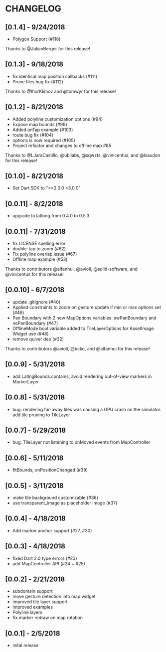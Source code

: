 # CHANGELOG

## [0.1.4] - 9/24/2018

* Polygon Support (#118)

Thanks to @JulianBerger for this release!

## [0.1.3] - 9/18/2018

* fix identical map position callbacks (#111)
* Prune tiles bug fix (#112)

Thanks to @IhorKlimov and @tomwyr for this release!

## [0.1.2] - 8/21/2018

* Added polyline customization options (#94)
* Expose map bounds (#99)
* Added onTap example (#103)
* route bug fix (#104)
* options is now required (#105)
* Project refactor and changes to offline map #85

Thanks to @LJaraCastillo, @ubilabs, @xqwzts, @vinicentus, and @lsaudon for this
release!

## [0.1.0] - 8/21/2018

* Set Dart SDK to ">=2.0.0 <3.0.0"

## [0.0.11] - 8/2/2018

* upgrade to latlong from 0.4.0 to 0.5.3

## [0.0.11] - 7/31/2018

* fix LICENSE spelling error
* double-tap to zoom (#62)
* Fix polyline overlap issue (#67)
* Offline map example (#53)

Thanks to contributors @alfanhui, @avioli, @solid-software, and @vinicentus for
this release!

## [0.0.10] - 6/7/2018

* update .gitignore (#40)
* Applied constraints to zoom on gesture update if min or max options set (#46)
* Pan Boundary with 2 new MapOptions variables: swPanBoundary and nePanBoundary (#47)
* OfflineMode bool variable added to TileLayerOptions for AssetImage Widget use (#48)
* remove quiver dep (#32)

Thanks to contributors @avioli, @bcko, and @alfanhui for this release!

## [0.0.9] - 5/31/2018

* add LatlngBounds.contains, avoid rendering out-of-view markers in MarkerLayer

## [0.0.8] - 5/31/2018

* bug: rendering far-away tiles was causing a GPU crash on the simulator. add
  tile pruning to TileLayer

## [0.0.7] - 5/29/2018

* bug: TileLayer not listening to onMoved events from MapController

## [0.0.6] - 5/11/2018

* fitBounds, onPositionChanged (#39)

## [0.0.5] - 3/11/2018

* make tile background customizable (#36)
* use transparent_image as placeholder image (#37)

## [0.0.4] - 4/18/2018

* Add marker anchor support (#27, #30)

## [0.0.3] - 4/18/2018

* fixed Dart 2.0 type errors (#23)
* add MapController API (#24 + #25)

## [0.0.2] - 2/21/2018

* subdomain support
* move gesture detection into map widget
* improved tile layer support
* improved examples
* Polyline layers
* fix marker redraw on map rotation

## [0.0.1] - 2/5/2018

* inital release
